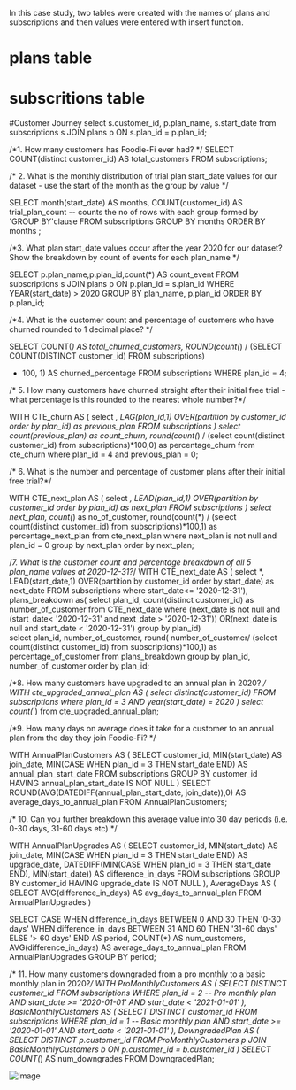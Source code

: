 

In this case study, two tables were created with the names of plans and subscriptions and then values were entered with insert function.
# plans table


# subscritions table


#Customer Journey
select s.customer_id, p.plan_name, s.start_date
from subscriptions s
JOIN plans p ON s.plan_id = p.plan_id;
  
 
  /*1. How many customers has Foodie-Fi ever had? */
  SELECT COUNT(distinct customer_id) AS total_customers
  FROM subscriptions;

  

  
   /* 2. What is the monthly distribution of trial plan start_date values for our dataset - use  the start of the month as the group by value */
  
SELECT month(start_date) AS months,
     	COUNT(customer_id) AS trial_plan_count	-- counts the no of rows with each group formed by 'GROUP BY'clause
FROM subscriptions
GROUP BY months
ORDER BY months ;


  /*3. What plan start_date values occur after the year 2020 for our dataset? Show the breakdown by count of events for each plan_name */
  
   SELECT p.plan_name,p.plan_id,count(*) AS count_event
  FROM subscriptions s
  JOIN plans p
	ON p.plan_id = s.plan_id
  WHERE YEAR(start_date) > 2020
  GROUP BY plan_name, p.plan_id
  ORDER BY p.plan_id;
  
  
  
/*4. What is the customer count and percentage of customers who have churned rounded to 1 decimal place? */  
  
 SELECT COUNT(*)  AS total_churned_customers,
ROUND(count(*) / (SELECT COUNT(DISTINCT customer_id) FROM subscriptions)
  * 100, 1) AS churned_percentage
  FROM subscriptions
  WHERE plan_id = 4;


  
/* 5. How many customers have churned straight after their initial free trial - what percentage is
 this rounded to the nearest whole number?*/

  
 WITH CTE_churn AS (
	select *,
    LAG(plan_id,1) OVER(partition by customer_id order by plan_id) as previous_plan
    FROM subscriptions
    )
    select count(previous_plan) as count_churn,
		round(count(*) / (select count(distinct customer_id) from subscriptions)*100,0) as percentage_churn
        from cte_churn
        where plan_id = 4 and previous_plan = 0;
 

 
 
 
 
/* 6. What is the number and percentage of customer plans after their initial free trial?*/

WITH CTE_next_plan AS (
	select *,
    LEAD(plan_id,1) OVER(partition by customer_id order by plan_id) as next_plan
    FROM subscriptions
    )
    select next_plan, count(*) as no_of_customer,
		round(count(*) / (select count(distinct customer_id) from subscriptions)*100,1) as percentage_next_plan
        from cte_next_plan
        where next_plan is not null and plan_id = 0
        group by next_plan
        order by next_plan;


/*7. What is the customer count and percentage breakdown of all 5 plan_name values at 2020-12-31?*/
WITH CTE_next_date AS (
	select *,
    LEAD(start_date,1) OVER(partition by customer_id order by start_date) as next_date
    FROM subscriptions
    where start_date<= '2020-12-31'),
    plans_breakdown as(
    select 
    plan_id,
		count(distinct customer_id) as number_of_customer
from CTE_next_date
	where (next_date is not null and (start_date< '2020-12-31' and next_date > '2020-12-31'))
		OR(next_date is null and start_date < '2020-12-31')
        group by plan_id)  
    select plan_id,
		number_of_customer,
		round( number_of_customer/ (select count(distinct customer_id) from subscriptions)*100,1) as percentage_of_customer
        from plans_breakdown
        group by plan_id, number_of_customer
        order by plan_id;


    
/*8. How many customers have upgraded to an annual plan in 2020? */
WITH cte_upgraded_annual_plan AS (
select distinct(customer_id)
FROM subscriptions
where plan_id = 3
    AND year(start_date) = 2020
)
select count(* ) from cte_upgraded_annual_plan;



/*9. How many days on average does it take for a customer to an annual plan from the day they join Foodie-Fi? */

WITH AnnualPlanCustomers AS (
    SELECT 
        customer_id,
        MIN(start_date) AS join_date,
        MIN(CASE WHEN plan_id = 3 THEN start_date END) AS annual_plan_start_date
    FROM 
        subscriptions
    GROUP BY 
        customer_id
    HAVING 
        annual_plan_start_date IS NOT NULL
)
SELECT 
    ROUND(AVG(DATEDIFF(annual_plan_start_date, join_date)),0) AS average_days_to_annual_plan
FROM 
    AnnualPlanCustomers;



/* 10. Can you further breakdown this average value into 30 day periods (i.e. 0-30 days, 31-60  days etc) */

WITH AnnualPlanUpgrades AS (
    SELECT 
        customer_id,
        MIN(start_date) AS join_date,
        MIN(CASE WHEN plan_id = 3 THEN start_date END) AS upgrade_date,
        DATEDIFF(MIN(CASE WHEN plan_id = 3 THEN start_date END), MIN(start_date)) AS difference_in_days
    FROM 
        subscriptions
    GROUP BY 
        customer_id
    HAVING 
        upgrade_date IS NOT NULL
),
AverageDays AS (
    SELECT 
        AVG(difference_in_days) AS avg_days_to_annual_plan
    FROM 
        AnnualPlanUpgrades
)

SELECT 
    CASE 
        WHEN difference_in_days BETWEEN 0 AND 30 THEN '0-30 days'
        WHEN difference_in_days BETWEEN 31 AND 60 THEN '31-60 days'
        ELSE '> 60 days'
    END AS period,
    COUNT(*) AS num_customers,
    AVG(difference_in_days) AS average_days_to_annual_plan
FROM 
    AnnualPlanUpgrades
GROUP BY 
    period;
    

/* 11. How many customers downgraded from a pro monthly to a basic monthly plan in 2020?*/
WITH ProMonthlyCustomers AS (
    SELECT DISTINCT customer_id
    FROM subscriptions
    WHERE plan_id = 2  -- Pro monthly plan
        AND start_date >= '2020-01-01'
        AND start_date < '2021-01-01'
),
BasicMonthlyCustomers AS (
    SELECT DISTINCT customer_id
    FROM subscriptions
    WHERE plan_id = 1  -- Basic monthly plan
        AND start_date >= '2020-01-01'
        AND start_date < '2021-01-01'
),
DowngradedPlan AS (
    SELECT DISTINCT p.customer_id
    FROM ProMonthlyCustomers p
    JOIN BasicMonthlyCustomers b ON p.customer_id = b.customer_id
)
SELECT COUNT(*) AS num_downgrades
FROM DowngradedPlan;

![image](https://github.com/MominaKhurram/SQL/assets/145676374/c3a93ab0-1a6a-4a6b-923c-105caaf785fc)
